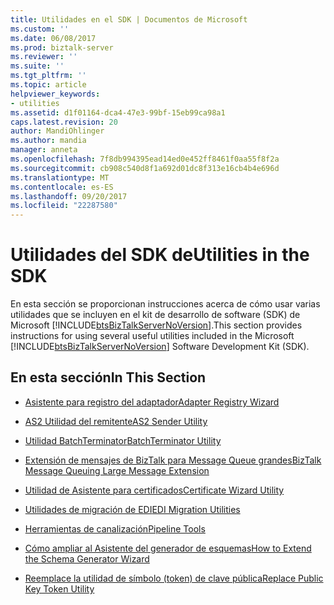 ```yaml
---
title: Utilidades en el SDK | Documentos de Microsoft
ms.custom: ''
ms.date: 06/08/2017
ms.prod: biztalk-server
ms.reviewer: ''
ms.suite: ''
ms.tgt_pltfrm: ''
ms.topic: article
helpviewer_keywords:
- utilities
ms.assetid: d1f01164-dca4-47e3-99bf-15eb99ca98a1
caps.latest.revision: 20
author: MandiOhlinger
ms.author: mandia
manager: anneta
ms.openlocfilehash: 7f8db994395ead14ed0e452ff8461f0aa55f8f2a
ms.sourcegitcommit: cb908c540d8f1a692d01dc8f313e16cb4b4e696d
ms.translationtype: MT
ms.contentlocale: es-ES
ms.lasthandoff: 09/20/2017
ms.locfileid: "22287580"
---
```

# <a name="utilities-in-the-sdk"></a><span data-ttu-id="f3841-102">Utilidades del SDK de</span><span class="sxs-lookup"><span data-stu-id="f3841-102">Utilities in the SDK</span></span>
<span data-ttu-id="f3841-103">En esta sección se proporcionan instrucciones acerca de cómo usar varias utilidades que se incluyen en el kit de desarrollo de software (SDK) de Microsoft [!INCLUDE[btsBizTalkServerNoVersion](../includes/btsbiztalkservernoversion-md.md)].</span><span class="sxs-lookup"><span data-stu-id="f3841-103">This section provides instructions for using several useful utilities included in the Microsoft [!INCLUDE[btsBizTalkServerNoVersion](../includes/btsbiztalkservernoversion-md.md)] Software Development Kit (SDK).</span></span>  
  
## <a name="in-this-section"></a><span data-ttu-id="f3841-104">En esta sección</span><span class="sxs-lookup"><span data-stu-id="f3841-104">In This Section</span></span>  
  
-   [<span data-ttu-id="f3841-105">Asistente para registro del adaptador</span><span class="sxs-lookup"><span data-stu-id="f3841-105">Adapter Registry Wizard</span></span>](../core/adapter-registry-wizard.md)  
  
-   [<span data-ttu-id="f3841-106">AS2 Utilidad del remitente</span><span class="sxs-lookup"><span data-stu-id="f3841-106">AS2 Sender Utility</span></span>](../core/as2-sender-utility.md)  
  
-   [<span data-ttu-id="f3841-107">Utilidad BatchTerminator</span><span class="sxs-lookup"><span data-stu-id="f3841-107">BatchTerminator Utility</span></span>](../core/batchterminator-utility.md)  
  
-   [<span data-ttu-id="f3841-108">Extensión de mensajes de BizTalk para Message Queue grandes</span><span class="sxs-lookup"><span data-stu-id="f3841-108">BizTalk Message Queuing Large Message Extension</span></span>](../core/biztalk-message-queuing-large-message-extension.md)  
  
-   [<span data-ttu-id="f3841-109">Utilidad de Asistente para certificados</span><span class="sxs-lookup"><span data-stu-id="f3841-109">Certificate Wizard Utility</span></span>](../core/certificate-wizard-utility.md)  
  
-   [<span data-ttu-id="f3841-110">Utilidades de migración de EDI</span><span class="sxs-lookup"><span data-stu-id="f3841-110">EDI Migration Utilities</span></span>](../core/edi-migration-utilities.md)  
  
-   [<span data-ttu-id="f3841-111">Herramientas de canalización</span><span class="sxs-lookup"><span data-stu-id="f3841-111">Pipeline Tools</span></span>](../core/pipeline-tools.md)  
  
-   [<span data-ttu-id="f3841-112">Cómo ampliar al Asistente del generador de esquemas</span><span class="sxs-lookup"><span data-stu-id="f3841-112">How to Extend the Schema Generator Wizard</span></span>](../core/how-to-extend-the-schema-generator-wizard.md)  
  
-   [<span data-ttu-id="f3841-113">Reemplace la utilidad de símbolo (token) de clave pública</span><span class="sxs-lookup"><span data-stu-id="f3841-113">Replace Public Key Token Utility</span></span>](../core/replace-public-key-token-utility.md)